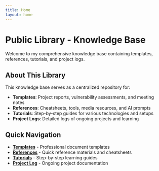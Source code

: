 ```yaml
---
title: Home
layout: home
---
```


# Public Library - Knowledge Base

Welcome to my comprehensive knowledge base containing templates, references, tutorials, and project logs.

## About This Library

This knowledge base serves as a centralized repository for:
- **Templates**: Project reports, vulnerability assessments, and meeting notes
- **References**: Cheatsheets, tools, media resources, and AI prompts
- **Tutorials**: Step-by-step guides for various technologies and setups
- **Project Logs**: Detailed logs of ongoing projects and learning

## Quick Navigation

- **[Templates](templates.html)** - Professional document templates
- **[References](references.html)** - Quick reference materials and cheatsheets
- **[Tutorials](tutorials.html)** - Step-by-step learning guides
- **[Project Log](project-log.html)** - Ongoing project documentation